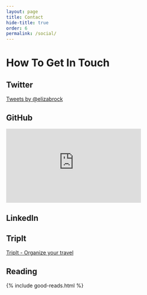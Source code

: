 ```yaml
---
layout: page
title: Contact
hide-title: true
order: 6
permalink: /social/
---
```


<!-- TODO: Move this to /contact and set up a redirect from /social -->

# How To Get In Touch

<section class="full-column">
  <section class="half-column">
    <h2>Twitter</h2>
    <section class="callout">
      <a class="twitter-timeline" href="https://twitter.com/elizabrock" data-widget-id="489142233421979648">Tweets by @elizabrock</a>
      <script>!function(d,s,id){var js,fjs=d.getElementsByTagName(s)[0],p=/^http:/.test(d.location)?'http':'https';if(!d.getElementById(id)){js=d.createElement(s);js.id=id;js.src=p+"://platform.twitter.com/widgets.js";fjs.parentNode.insertBefore(js,fjs);}}(document,"script","twitter-wjs");</script>
    </section>
  </section>
  <section class="half-column">
    <h2>GitHub</h2>
    <section class="callout">
      <iframe src="http://lab.lepture.com/github-cards/card.html?user=elizabrock" frameborder="0" scrolling="0" width="365" height="200" allowtransparency></iframe>
    </section>
    <h2>LinkedIn</h2>
    <section class="callout">
      <script src="//platform.linkedin.com/in.js" type="text/javascript"></script>
      <script type="IN/MemberProfile" data-id="http://www.linkedin.com/in/elizabrock" data-format="inline" data-related="false"></script>
    </section>
    <h2>TripIt</h2>
    <section class="callout">
      <div id="tripit-badge"><script type="text/javascript" src="https://www.tripit.com/account/badge/id/7F0F8EAE605DC50209765B9DC4EE3700/div_id/tripit-badge/badge.js"></script><noscript><a href="/">TripIt - Organize your travel</a></noscript></div>
    </section>
  </section>
</section>
<section class="full-column">
  <h2>Reading</h2>
  <section class="callout">
    {% include good-reads.html %}
  </section>
</section>
